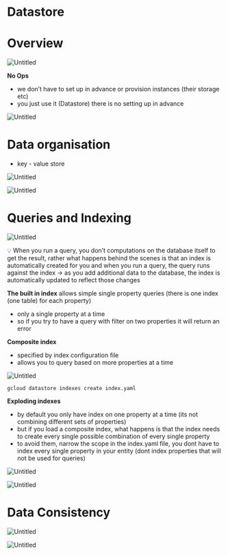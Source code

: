 # Datastore

# Overview

![Untitled](Datastore%20748a0b71964f4860be721dc7ada27294/Untitled.png)

**No Ops**

- we don’t have to set up in advance or provision instances (their storage etc)
- you just use it (Datastore) there is no setting up in advance

![Untitled](Datastore%20748a0b71964f4860be721dc7ada27294/Untitled%201.png)

# Data organisation

- key - value store

![Untitled](Datastore%20748a0b71964f4860be721dc7ada27294/Untitled%202.png)

![Untitled](Datastore%20748a0b71964f4860be721dc7ada27294/Untitled%203.png)

# Queries and Indexing

![Untitled](Datastore%20748a0b71964f4860be721dc7ada27294/Untitled%204.png)

<aside>
💡 When you run a query, you don’t computations on the database itself to get the result, rather what happens behind the scenes is that an index is automatically created for you and when you run a query, the query runs against the index → as you add additional data to the database, the index is automatically updated to reflect those changes

</aside>

**The built in index** allows simple single property queries (there is one index (one table) for each property)

- only a single property at a time
- so if you try to have a query with filter on two properties it will return an error

**Composite index**

- specified by index configuration file
- allows you to query based on more properties at a time

![Untitled](Datastore%20748a0b71964f4860be721dc7ada27294/Untitled%205.png)

`gcloud datastore indexes create index.yaml`

**Exploding indexes**

- by default you only have index on one property at a time (its not combining different sets of properties)
- but if you load a composite index, what happens is that the index needs to create every single possible combination of every single property
- to avoid them, narrow the scope in the index.yaml file, you dont have to index every single property in your entity (dont index properties that will not be used for queries)

![Untitled](Datastore%20748a0b71964f4860be721dc7ada27294/Untitled%206.png)

![Untitled](Datastore%20748a0b71964f4860be721dc7ada27294/Untitled%207.png)

 

# Data Consistency

![Untitled](Datastore%20748a0b71964f4860be721dc7ada27294/Untitled%208.png)

![Untitled](Datastore%20748a0b71964f4860be721dc7ada27294/Untitled%209.png)